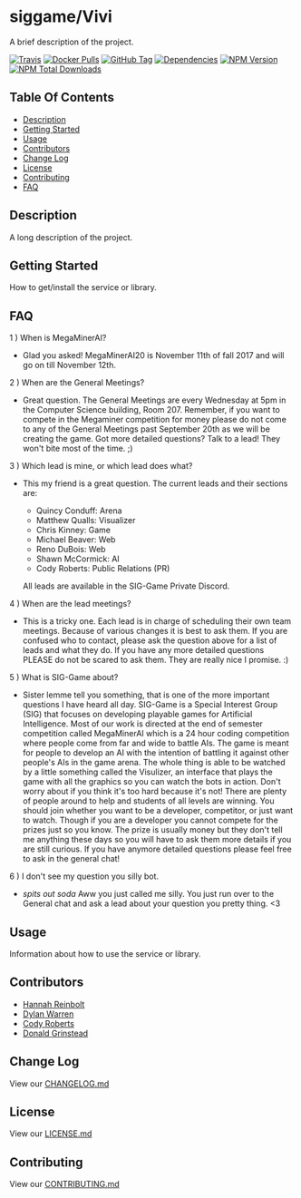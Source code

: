 # siggame/Vivi

A brief description of the project.

[![Travis](https://img.shields.io/travis/siggame/YOUR_PROJECT_HERE.svg?style=flat-square)](https://travis-ci.org/siggame/YOUR_PROJECT_HERE)
[![Docker Pulls](https://img.shields.io/docker/pulls/siggame/YOUR_PROJECT_HERE.svg?style=flat-square)](https://hub.docker.com/r/siggame/YOUR_PROJECT_HERE/)
[![GitHub Tag](https://img.shields.io/github/tag/siggame/YOUR_PROJECT_HERE.svg?style=flat-square)](https://github.com/siggame/YOUR_PROJECT_HERE/tags)
[![Dependencies](https://img.shields.io/david/siggame/YOUR_PROJECT_HERE.svg)](https://github.com/siggame/YOUR_PROJECT_HERE)
[![NPM Version](https://img.shields.io/npm/@siggame/YOUR_PROJECT_HERE.svg?style=flat-square)](https://www.npmjs.com/package/@siggame/YOUR_PROJECT_HERE)
[![NPM Total Downloads](https://img.shields.io/npm/dt/@siggame/YOUR_PROJECT_HERE.svg?style=flat-square)](https://www.npmjs.com/package/@siggame/YOUR_PROJECT_HERE)

## Table Of Contents
- [Description](#description)
- [Getting Started](#getting-started)
- [Usage](#usage)
- [Contributors](#contributors)
- [Change Log](#change-log)
- [License](#license)
- [Contributing](#contributing)
- [FAQ](#faq)

## Description

A long description of the project.

## Getting Started

How to get/install the service or library.

## FAQ

1 ) When is MegaMinerAI?
- Glad you asked! MegaMinerAI20 is November 11th of fall 2017 and will go on till November 12th.
  
2 ) When are the General Meetings?
- Great question. The General Meetings are every Wednesday at 5pm in the Computer Science building, Room 207. 
  Remember, if you want to compete in the Megaminer competition for money please do not come to any of the 
  General Meetings past September 20th as we will be creating the game. Got more detailed questions? Talk to a lead! They won't bite most of the time. ;)

3 ) Which lead is mine, or which lead does what?
- This my friend is a great question. The current leads and their sections are: 
  
  - Quincy Conduff: Arena 
  - Matthew Qualls: Visualizer
  - Chris Kinney: Game
  - Michael Beaver: Web
  - Reno DuBois: Web
  - Shawn McCormick: AI
  - Cody Roberts: Public Relations (PR)
  
  All leads are available in the SIG-Game Private Discord.

4 ) When are the lead meetings?
- This is a tricky one. Each lead is in charge of scheduling their own team meetings. Because of various changes it is best to ask them. 
  If you are confused who to contact, please ask the question above for a list of leads and what they do. If you have any more detailed questions 
  PLEASE do not be scared to ask them. They are really nice I promise. :)

5 ) What is SIG-Game about?
- Sister lemme tell you something, that is one of the more important questions I have heard all day. 
  SIG-Game is a Special Interest Group (SIG) that focuses on developing playable games for Artificial Intelligence. 
  Most of our work is directed at the end of semester competition called MegaMinerAI which is a 24 hour coding competition where people come from far and wide to battle AIs. 
  The game is meant for people to develop an AI with the intention of battling it against other people's AIs in the game arena. 
  The whole thing is able to be watched by a little something called the Visulizer, 
  an interface that plays the game with all the graphics so you can watch the bots in action. Don't worry about if you think it's too hard because it's not! 
  There are plenty of people around to help and students of all levels are winning. 
  You should join whether you want to be a developer, competitor, or just want to watch. Though if you are a developer you cannot compete for the prizes just so you know. 
  The prize is usually money but they don't tell me anything these days so you will have to ask them more details if you are still curious. 
  If you have anymore detailed questions please feel free to ask in the general chat!

6 ) I don't see my question you silly bot.
- *spits out soda* Aww you just called me silly. You just run over to the General chat and ask a lead about your question you pretty thing. <3

## Usage

Information about how to use the service or library.

## Contributors
- [Hannah Reinbolt](https://github.com/LoneGalaxy)
- [Dylan Warren](https://github.com/Uhuh)
- [Cody Roberts](https://github.com/Crayon-Muncher)
- [Donald Grinstead](https://github.com/Dfgrinstead)
## Change Log

View our [CHANGELOG.md](https://github.com/siggame/YOUR_PROJECT_HERE/blob/master/CHANGELOG.md)

## License

View our [LICENSE.md](https://github.com/siggame/colisee/blob/master/LICENSE.md)

## Contributing

View our [CONTRIBUTING.md](https://github.com/siggame/colisee/blob/master/CONTRIBUTING.md)
